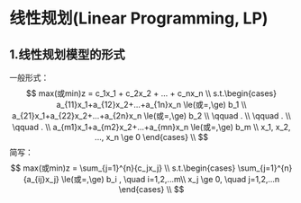 # 线性规划(Linear Programming, LP)

## 1.线性规划模型的形式

一般形式：
$$
max(或min)z = c_1x_1 + c_2x_2 + ... + c_nx_n
\\
s.t.\begin{cases}
a_{11}x_1+a_{12}x_2+...+a_{1n}x_n \le(或=,\ge) b_1 \\
a_{21}x_1+a_{22}x_2+...+a_{2n}x_n \le(或=,\ge) b_2 \\
\qquad . \\
\qquad . \\
\qquad . \\
a_{m1}x_1+a_{m2}x_2+...+a_{mn}x_n \le(或=,\ge) b_m \\
x_1, x_2, ..., x_n \ge 0
\end{cases}
\\
$$
简写：
$$
max(或min)z = \sum_{j=1}^{n}{c_jx_j}
\\
s.t.\begin{cases}
\sum_{j=1}^{n}{a_{ij}x_j} \le(或=,\ge) b_i , \quad i=1,2,...m\\
x_j \ge 0, \quad j=1,2,...n
\end{cases}
\\
$$
